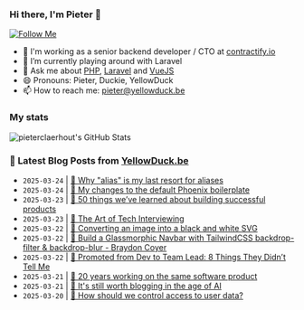 ### Hi there, I'm Pieter 👋  
[![Follow Me](https://img.shields.io/github/followers/pieterclaerhout?label=Follow&style=social)](https://github.com/pieterclaerhout)

- 🏢 I'm working as a senior backend developer / CTO at [contractify.io](https://contractify.io)
- 🌱 I’m currently playing around with Laravel
- 💬 Ask me about [PHP](https://php.net), [Laravel](http://laravel.com) and [VueJS](https://vuejs.org)
- 😄 Pronouns: Pieter, Duckie, YellowDuck
- 📫 How to reach me: pieter@yellowduck.be

### My stats

![pieterclaerhout's GitHub Stats](https://github-readme-stats.vercel.app/api?username=pieterclaerhout&show_icons=true&count_private=true&line_height=40)

### 📩 Latest Blog Posts from [YellowDuck.be](https://www.yellowduck.be/)
<!-- BLOG-POST-LIST:START -->
- `2025-03-24` | [🔗 Why &quot;alias&quot; is my last resort for aliases](https://www.yellowduck.be/posts/why-alias-is-my-last-resort-for-aliases)  
- `2025-03-24` | [🔗 My changes to the default Phoenix boilerplate](https://www.yellowduck.be/posts/my-changes-to-the-default-phoenix-boilerplate)  
- `2025-03-23` | [🔗 50 things we’ve learned about building successful products](https://www.yellowduck.be/posts/50-things-weve-learned-about-building-successful-products)  
- `2025-03-23` | [🔗 The Art of Tech Interviewing](https://www.yellowduck.be/posts/the-art-of-tech-interviewing)  
- `2025-03-22` | [🐥 Converting an image into a black and white SVG](https://www.yellowduck.be/posts/converting-an-image-into-a-black-and-white-svg)  
- `2025-03-22` | [🔗 Build a Glassmorphic Navbar with TailwindCSS backdrop-filter &amp; backdrop-blur - Braydon Coyer](https://www.yellowduck.be/posts/build-a-glassmorphic-navbar-with-tailwindcss-backdrop-filter-backdrop-blur-braydon-coyer)  
- `2025-03-22` | [🔗 Promoted from Dev to Team Lead: 8 Things They Didn’t Tell Me](https://www.yellowduck.be/posts/promoted-from-dev-to-team-lead-8-things-they-didnt-tell-me)  
- `2025-03-21` | [🔗 20 years working on the same software product](https://www.yellowduck.be/posts/20-years-working-on-the-same-software-product)  
- `2025-03-21` | [🔗 It&#39;s still worth blogging in the age of AI](https://www.yellowduck.be/posts/its-still-worth-blogging-in-the-age-of-ai)  
- `2025-03-20` | [🔗 How should we control access to user data?](https://www.yellowduck.be/posts/how-should-we-control-access-to-user-data)  

<!-- BLOG-POST-LIST:END -->
